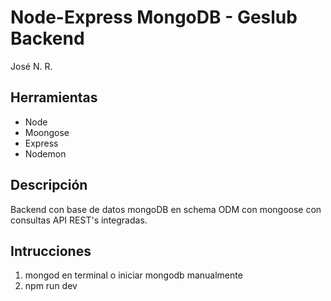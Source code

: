 # Node-Express MongoDB - Geslub Backend

José N. R.

## Herramientas

- Node
- Moongose
- Express
- Nodemon

## Descripción

Backend con base de datos mongoDB en schema ODM con mongoose con consultas API REST's integradas.

## Intrucciones

1. mongod en terminal o iniciar mongodb manualmente
2. npm run dev
